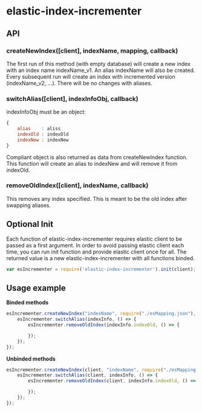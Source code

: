 # elastic-index-incrementer

## API

### createNewIndex([client], indexName, mapping, callback)
The first run of this method (with empty database) will create a new index with an index name indexName_v1. An alias indexName will also be created.
Every subsequent run will create an index with incremented version (indexName_v2, ...). There will be no changes with aliases.

### switchAlias([client], indexInfoObj, callback)
indexInfoObj must be an object:
```javascript
{
    alias    : aliss
    indexOld : indexOld
    indexNew : indexNew
}
```

Compliant object is also returned as data from createNewIndex function.
This function will create an alias to indexNew and will remove it from indexOld.

### removeOldIndex([client], indexName, callback)
This removes any index specified. This is meant to be the old index after swapping aliases.

## Optional Init
Each function of elastic-index-incrementer requires elastic client to be passed as a first argument. In order to avoid passing elastic client each time, you can run init function and provide elastic client once for all. The returned value is a new elastic-index-incrementer with all functions binded.

```javascript
var esIncrementer = require('elastic-index-incrementer').init(client);
```

## Usage example
**Binded methods**
```javascript
esIncrementer.createNewIndex("indexName", require("./esMapping.json"), (err, indexInfo) => {
    esIncrementer.switchAlias(indexInfo, () => {
        esIncrementer.removeOldIndex(indexInfo.indexOld, () => {

        });
    });
});
```

**Unbinded methods**
```javascript
esIncrementer.createNewIndex(client, "indexName", require("./esMapping.json"), (err, indexInfo) => {
    esIncrementer.switchAlias(client, indexInfo, () => {
        esIncrementer.removeOldIndex(client, indexInfo.indexOld, () => {

        });
    });
});
```